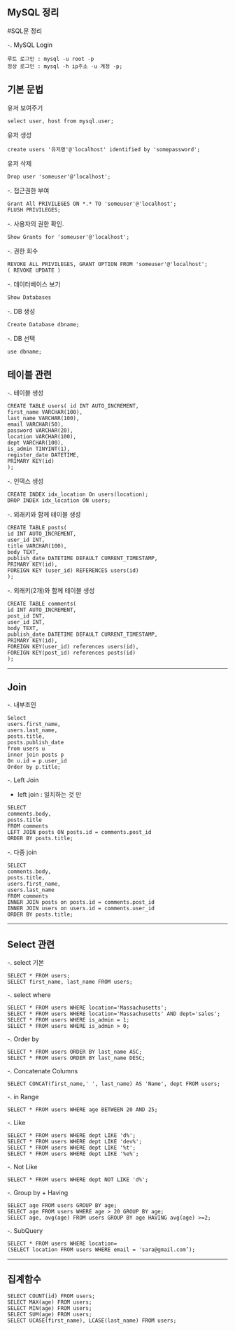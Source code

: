## MySQL 정리


#SQL문 정리

-. MySQL Login
```
루트 로그인 : mysql -u root -p
정상 로그인 : mysql -h ip주소 -u 계정 -p;
```

## 기본 문법
유저 보여주기
```
select user, host from mysql.user;
```
유저 생성
```
create users '유저명'@'localhost' identified by 'somepassword';
```
유저 삭제
```
Drop user 'someuser'@'localhost';
```
-. 접근권한 부여
```
Grant All PRIVILEGES ON *.* TO 'someuser'@'localhost';
FLUSH PRIVILEGES;
```

-. 사용자의 권한 확인.
```
Show Grants for 'someuser'@'localhost';
```

-. 권한 회수
```
REVOKE ALL PRIVILEGES, GRANT OPTION FROM 'someuser'@'localhost';
( REVOKE UPDATE )
```
-. 데이터베이스 보기
```
Show Databases
```
-. DB 생성
```
Create Database dbname;
```
-. DB 선택
```
use dbname;
```
## 테이블 관련
-. 테이블 생성
```
CREATE TABLE users( id INT AUTO_INCREMENT,
first_name VARCHAR(100),
last_name VARCHAR(100),
email VARCHAR(50),
password VARCHAR(20),
location VARCHAR(100),
dept VARCHAR(100),
is_admin TINYINT(1),
register_date DATETIME,
PRIMARY KEY(id)
);
```
-. 인덱스 생성
```
CREATE INDEX idx_location On users(location);
DROP INDEX idx_location ON users;
```
-. 외래키와 함께 테이블 생성
```
CREATE TABLE posts(
id INT AUTO_INCREMENT,
user_id INT,
title VARCHAR(100),
body TEXT,
publish_date DATETIME DEFAULT CURRENT_TIMESTAMP,
PRIMARY KEY(id),
FOREIGN KEY (user_id) REFERENCES users(id)
);
```

-. 외래키(2개)와 함께 테이블 생성
```
CREATE TABLE comments(
id INT AUTO_INCREMENT,
post_id INT,
user_id INT,
body TEXT,
publish_date DATETIME DEFAULT CURRENT_TIMESTAMP,
PRIMARY KEY(id),
FOREIGN KEY(user_id) references users(id),
FOREIGN KEY(post_id) references posts(id)
);
```


--------------------------------------------------
## Join

-. 내부조인
```
Select
users.first_name,
users.last_name,
posts.title,
posts.publish_date
from users u
inner join posts p
On u.id = p.user_id
Order by p.title; 
```
-. Left Join 
* left join : 일치하는 것 만
```
SELECT
comments.body,
posts.title
FROM comments
LEFT JOIN posts ON posts.id = comments.post_id
ORDER BY posts.title;
```
-. 다중 join
```
SELECT
comments.body,
posts.title,
users.first_name,
users.last_name
FROM comments
INNER JOIN posts on posts.id = comments.post_id
INNER JOIN users on users.id = comments.user_id
ORDER BY posts.title;
```

--------------------------------------------------
## Select 관련
-. select 기본
```
SELECT * FROM users;
SELECT first_name, last_name FROM users;
```

-. select where
```
SELECT * FROM users WHERE location='Massachusetts';
SELECT * FROM users WHERE location='Massachusetts' AND dept='sales';
SELECT * FROM users WHERE is_admin = 1;
SELECT * FROM users WHERE is_admin > 0;
```

-. Order by
```
SELECT * FROM users ORDER BY last_name ASC;
SELECT * FROM users ORDER BY last_name DESC;
```

-. Concatenate Columns
```
SELECT CONCAT(first_name,' ', last_name) AS 'Name', dept FROM users;
```
-. in Range
```
SELECT * FROM users WHERE age BETWEEN 20 AND 25;
```
-. Like
```
SELECT * FROM users WHERE dept LIKE 'd%';
SELECT * FROM users WHERE dept LIKE 'dev%';
SELECT * FROM users WHERE dept LIKE '%t';
SELECT * FROM users WHERE dept LIKE '%e%';
```
-. Not Like
```
SELECT * FROM users WHERE dept NOT LIKE 'd%';
```
-. Group by + Having
```
SELECT age FROM users GROUP BY age;
SELECT age FROM users WHERE age > 20 GROUP BY age;
SELECT age, avg(age) FROM users GROUP BY age HAVING avg(age) >=2;
```

-. SubQuery
```
SELECT * FROM users WHERE location=
(SELECT location FROM users WHERE email = 'sara@gmail.com’);
```
--------------------------------------------------------
## 집계함수
```
SELECT COUNT(id) FROM users;
SELECT MAX(age) FROM users;
SELECT MIN(age) FROM users;
SELECT SUM(age) FROM users;
SELECT UCASE(first_name), LCASE(last_name) FROM users;
```